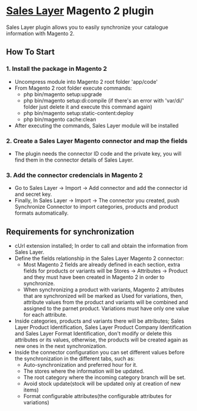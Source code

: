 <h1><a href="https://saleslayer.com/" title="Title">Sales Layer</a> Magento 2 plugin</h1>
Sales Layer plugin allows you to easily synchronize your catalogue information with Magento 2.

<h2>How To Start</h2>

<p>
    <h3>1. Install the package in Magento 2</h3>
    <ul>
        <li>Uncompress module into Magento 2 root folder 'app/code'</li>
        <li>From Magento 2 root folder execute commands:
           <ul>
             <li>php bin/magento setup:upgrade</li>
	           <li>php bin/magento setup:di:compile (if there's an error with 'var/di/' folder just delete it and execute this command again)</li>
             <li>php bin/magento setup:static-content:deploy</li>
             <li>php bin/magento cache:clean</li>
          </ul>
        </li>
        <li>After executing the commands, Sales Layer module will be installed</li>
    </ul>
</p>

<p>
    <h3>2. Create a Sales Layer Magento connector and map the fields</h3>
    <ul>
        <li>The plugin needs the connector ID code and the private key, you will find them in the connector details of Sales Layer.</li>
    </ul>
</p>
    
<p>
    <h3>3. Add the connector credencials in Magento 2</h3>
    <ul>
        <li>Go to Sales Layer -> Import -> Add connector and add the connector id and secret key.</li>
        <li>Finally, In Sales Layer -> Import -> The connector you created, push Synchronize Connector to import categories, products and product formats automatically.</li>
    </ul>
</p>

<p>
    <h2>Requirements for synchronization</h2>
    <ul>
        <li>cUrl extension installed; In order to call and obtain the information from Sales Layer.</li>
        <li>Define the fields relationship in the Sales Layer Magento 2 connector:
            <ul>
                <li>Most Magento 2 fields are already defined in each section, extra fields for products or variants will be Stores -> Attributes -> Product and they must have been created in Magento 2 in order to synchronize.</li>
                <li>When synchronizing a product with variants, Magento 2 attributes that are synchronized will be marked as Used for variations, then, attribute values from the product and variants will be combined and assigned to the parnet product. Variations must have only one value for each attribute.</li>
            </ul>
        </li>
        <li>Inside categories, products and variants there will be attributes; Sales Layer Product Identification, Sales Layer Product Company Identification and Sales Layer Format Identification, don't modify or delete this attributes or its values, otherwise, the products will be created again as new ones in the next synchronization.</li>
        <li>Inside the connector configuration you can set different values before the synchronization in the different tabs, such as:
          <ul>
            <li>Auto-synchronization and preferred hour for it.</li>
            <li>The stores where the information will be updated.</li>
            <li>The root category where the incoming category branch will be set.</li>
            <li>Avoid stock update(stock will be updated only at creation of new items)</li>
            <li>Format configurable attributes(the configurable attributes for variations)</li>
          </ul>
        </li>
    </ul>
</p>
